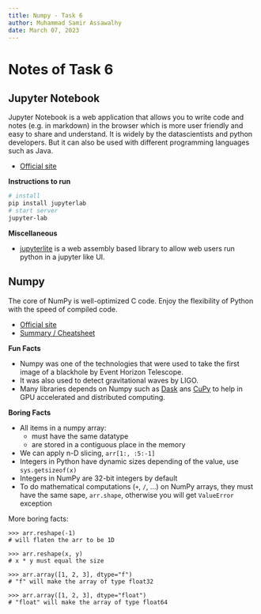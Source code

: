 ```yaml
---
title: Numpy - Task 6
author: Muhammad Samir Assawalhy
date: March 07, 2023
---
```


# Notes of Task 6

## Jupyter Notebook

Jupyter Notebook is a web application that allows you to write code and notes (e.g. in markdown) in the browser which is more user friendly and easy to share and understand. It is widely by the datascientists and python developers. But it can also be used with different programming languages such as Java.

- [Official site](https://jupyter.org/)

**Instructions to run**

~~~{.bash .number-lines}
# install
pip install jupyterlab
# start server
jupyter-lab
~~~

**Miscellaneous**

- [jupyterlite](https://github.com/jupyterlite/jupyterlite) is a web assembly based library to allow web users run python in a jupyter like UI.

## Numpy

The core of NumPy is well-optimized C code. Enjoy the flexibility of Python with the speed of compiled code.

- [Official site](https://numpy.org/)
- [Summary / Cheatsheet](https://drive.google.com/file/d/1NH7ttjnZTbdQEerff4rZW4XjY9uh2TNT/view)

**Fun Facts**

- Numpy was one of the technologies that were used to take the first image of a blackhole by Event Horizon Telescope.
- It was also used to detect gravitational waves by LIGO.
- Many libraries depends on Numpy such as [Dask](https://dask.org/) ans [CuPy](https://cupy.chainer.org/) to help in GPU accelerated and distributed computing.

**Boring Facts**

- All items in a numpy array:
  - must have the same datatype
  - are stored in a contiguous place in the memory
- We can apply n-D slicing, `arr[1:, :5:-1]`
- Integers in Python have dynamic sizes depending of the value, use `sys.getsizeof(x)`
- Integers in NumPy are 32-bit integers by default
- To do mathematical computations (`+`, `/`, ...) on NumPy arrays, they must have the same sape, `arr.shape`, otherwise you will get `ValueError` exception

More boring facts:

```{.python .numberLines}
>>> arr.reshape(-1)
# will flaten the arr to be 1D

>>> arr.reshape(x, y)
# x * y must equal the size

>>> arr.array([1, 2, 3], dtype="f")
# "f" will make the array of type float32

>>> arr.array([1, 2, 3], dtype="float")
# "float" will make the array of type float64
```
